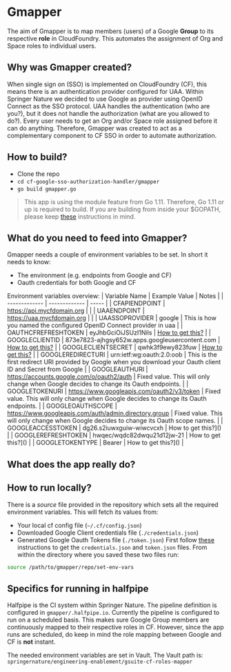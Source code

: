 # Gmapper
The aim of Gmapper is to map members (users) of a Google **Group** to its respective **role** in CloudFoundry. This automates the assignment of Org and Space roles to individual users.

## Why was Gmapper created?
When single sign on (SSO) is implemented on CloudFoundry (CF), this means there is an authentication provider configured for UAA. Within Springer Nature we decided to use Google as provider using OpenID Connect as the SSO protocol. UAA handles the authentication (who are you?), but it does not handle the authorization (what are you allowed to do?). Every user needs to get an Org and/or Space role assigned before it can do anything. Therefore, Gmapper was created to act as a complementary component to CF SSO in order to automate authorization.

## How to build?
- Clone the repo
- `cd cf-google-sso-authorization-handler/gmapper`
- `go build gmapper.go`

> This app is using the module feature from Go 1.11. Therefore, Go 1.11 or up is required to build. If you are building from inside your $GOPATH, please keep [these](https://github.com/golang/go/wiki/Modules#installing-and-activating-module-support) instructions in mind.

## What do you need to feed into Gmapper?
Gmapper needs a couple of environment variables to be set. In short it needs to know:
- The environment (e.g. endpoints from Google and CF)
- Oauth credentials for both Google and CF

Environment variables overview:
| Variable Name | Example Value | Notes |
| ------------- | ------------- | ----- |
| CFAPIENDPOINT | https://api.mycfdomain.org | |
| UAAENDPOINT | https://uaa.mycfdomain.org | |
| UAASSOPROVIDER | google | This is how you named the configured OpenID Connect provider in uaa |
| OAUTHCFREFRESHTOKEN | eyJhbGciOiJSUzI1NiIs | [How to get this?]() |
| GOOGLECLIENTID | 873e7823-ajhgsy652w.apps.googleusercontent.com | [How to get this?]() |
| GOOGLECLIENTSECRET | qwhk3f9ewy823fuw | [How to get this?]() |
| GOOGLEREDIRECTURI | urn:ietf:wg:oauth:2.0:oob | This is the first redirect URI provided by Google when you download your Oauth client ID and Secret from Google |
| GOOGLEAUTHURI | https://accounts.google.com/o/oauth2/auth | Fixed value. This will only change when Google decides to change its Oauth endpoints. |
| GOOGLETOKENURI | https://www.googleapis.com/oauth2/v3/token | Fixed value. This will only change when Google decides to change its Oauth endpoints. |
| GOOGLEOAUTHSCOPE | https://www.googleapis.com/auth/admin.directory.group | Fixed value. This will only change when Google decides to change its Oauth scope names. |
| GOOGLEACCESSTOKEN | dg26.s2iuwxguiw-wiwcvcxh | How to get this?]() |
| GOOGLEREFRESHTOKEN | hwqec/wqdc82dwqu21d12jw-21 | How to get this?]() |
| GOOGLETOKENTYPE | Bearer | How to get this?]() |

## What does the app really do?


## How to run locally?
There is a *source* file provided in the repository which sets all the required environment variables. This will fetch its values from:
- Your local cf config file (`~/.cf/config.json`)
- Downloaded Google Client credentials file (`./credentials.json`)
- Generated Google Oauth Tokens file (`./token.json`)
First follow [these]() instructions to get the `credentials.json` and `token.json` files. From within the directory where you saved these two files run:
```bash
source /path/to/gmapper/repo/set-env-vars
```

## Specifics for running in halfpipe
Halfpipe is the CI system within Springer Nature. The pipeline definition is configured in `gmapper/.halfpipe.io`. Currently the pipeline is configured to run on a scheduled basis. This makes sure Google Group members are continuously mapped to their respective roles in CF. However, since the app runs are scheduled, do keep in mind the role mapping between Google and CF is **not** instant.

The needed environment variables are set in Vault. The Vault path is: `springernature/engineering-enablement/gsuite-cf-roles-mapper`
